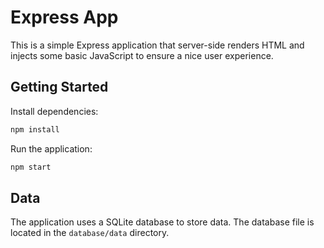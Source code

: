 # Express App

This is a simple Express application that server-side renders HTML and injects some basic JavaScript to ensure a nice
user experience.

## Getting Started

Install dependencies:

```bash
npm install
```

Run the application:

```bash
npm start
```

## Data

The application uses a SQLite database to store data. The database file is located in the `database/data` directory. 
